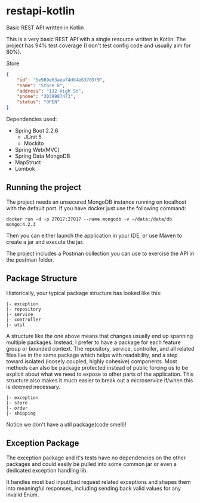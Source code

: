 # restapi-kotlin
Basic REST API written in Kotlin

This is a very basic REST API with a single resource written in Kotlin. The project has 94% test coverage (I don't test config 
code and usually aim for 80%).

Store
```json
{
    "id": "5e989e63aea74d64e63709f9",
    "name": "Store 8",
    "address": "132 High St",
    "phone": "3039987473",
    "status": "OPEN"
}
```

Dependencies used:
* Spring Boot 2.2.6
    * JUnit 5
    * Mockito
* Spring Web(MVC)
* Spring Data MongoDB
* MapStruct
* Lombok

## Running the project

The project needs an unsecured MongoDB instance running on localhost with the default port. If you have docker just use 
the following command:
```
docker run -d -p 27017:27017 --name mongodb -v ~/data:/data/db mongo:4.2.3
```

Then you can either launch the application in your IDE, or use Maven to create a jar and execute the jar.

The project includes a Postman collection you can use to exercise the API in the postman folder.

## Package Structure

Historically, your typical package structure has looked like this:

```
|- exception
|- repository
|- service
|- controller
|- util
```

A structure like the one above means that changes usually end up spanning multiple packages. Instead, I prefer to have 
a package for each feature group or bounded context. The repository, service, controller, and all related files live in 
the same package which helps with readability, and a step toward isolated (loosely coupled, highly cohesive) components.
Most methods can also be package protected instead of public forcing us to be explicit about what we need to expose to 
other parts of the application. This structure also makes it much easier to break out a microservice if/when this is 
deemed necessary.

```
|- exception
|- store
|- order
|- shipping
```

Notice we don't have a util package(code smell)!

## Exception Package

The exception package and it's tests have no dependencies on the other packages and could easily be pulled into some 
common jar or even a dedicated exception handling lib.

It handles most bad input/bad request related exceptions and shapes them into meaningful responses, including sending 
 back valid values for any invalid Enum.